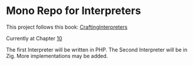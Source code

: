 # Mono Repo for Interpreters

This project follows this book: [CraftingInterpreters](https://craftinginterpreters.com/index.html)

Currently at Chapter [10](https://craftinginterpreters.com/functions.html)

The first Interpreter will be written in PHP. The Second Interpreter will be in Zig. More implementations may be added.


